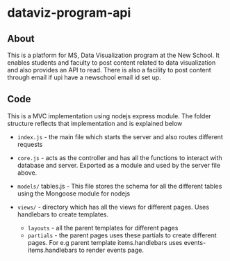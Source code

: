 
# dataviz-program-api

## About
This is a platform for MS, Data Visualization program at the New School. It enables students and faculty to post content related to data visualization and also provides an API to read. There is also a facility to post content through email if upi have a newschool email id set up.

## Code
This is a MVC implementation using nodejs express module. The folder structure reflects that implementation and is explained below

 - `index.js` - the main file which starts the server and also routes different requests
 - `core.js` - acts as the controller and has all the functions to interact with database and server. Exported as a module and used by the server file above.

- `models/`
tables.js - This file stores the schema for all the different tables using the Mongoose module for nodejs

- `views/` - directory which has all the views for different pages. Uses handlebars to create templates.
  - `layouts` - all the parent templates for different pages
  - `partials` - the parent pages uses these partials to create different pages. For e.g parent template items.handlebars uses events-items.handlebars to render events page.


